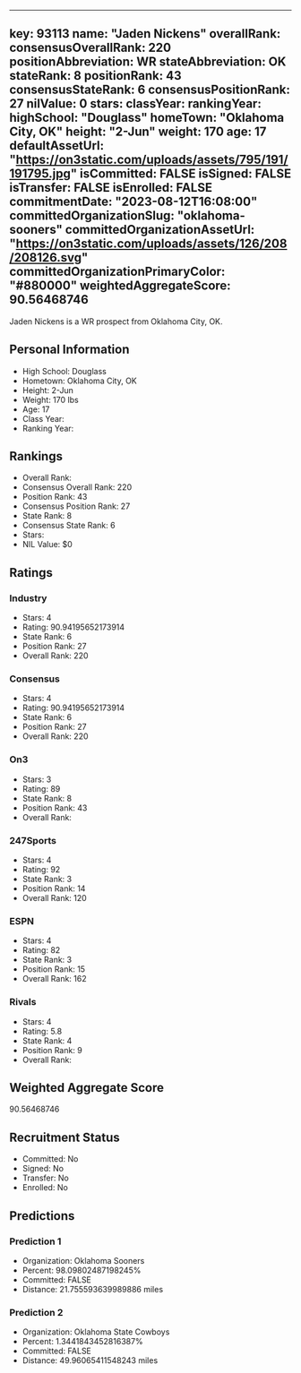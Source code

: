 ---
  key: 93113
  name: "Jaden Nickens"
  overallRank: 
  consensusOverallRank: 220
  positionAbbreviation: WR
  stateAbbreviation: OK
  stateRank: 8
  positionRank: 43
  consensusStateRank: 6
  consensusPositionRank: 27
  nilValue: 0
  stars: 
  classYear: 
  rankingYear: 
  highSchool: "Douglass"
  homeTown: "Oklahoma City, OK"
  height: "2-Jun"
  weight: 170
  age: 17
  defaultAssetUrl: "https://on3static.com/uploads/assets/795/191/191795.jpg"
  isCommitted: FALSE
  isSigned: FALSE
  isTransfer: FALSE
  isEnrolled: FALSE
  commitmentDate: "2023-08-12T16:08:00"
  committedOrganizationSlug: "oklahoma-sooners"
  committedOrganizationAssetUrl: "https://on3static.com/uploads/assets/126/208/208126.svg"
  committedOrganizationPrimaryColor: "#880000"
  weightedAggregateScore: 90.56468746
  ---
  
  Jaden Nickens is a WR prospect from Oklahoma City, OK.
  
  ## Personal Information
  - High School: Douglass
  - Hometown: Oklahoma City, OK
  - Height: 2-Jun
  - Weight: 170 lbs
  - Age: 17
  - Class Year: 
  - Ranking Year: 
  
  ## Rankings
  - Overall Rank: 
  - Consensus Overall Rank: 220
  - Position Rank: 43
  - Consensus Position Rank: 27
  - State Rank: 8
  - Consensus State Rank: 6
  - Stars: 
  - NIL Value: $0
  
  ## Ratings
  
  ### Industry
  - Stars: 4
  - Rating: 90.94195652173914
  - State Rank: 6
  - Position Rank: 27
  - Overall Rank: 220
  
  ### Consensus
  - Stars: 4
  - Rating: 90.94195652173914
  - State Rank: 6
  - Position Rank: 27
  - Overall Rank: 220
  
  ### On3
  - Stars: 3
  - Rating: 89
  - State Rank: 8
  - Position Rank: 43
  - Overall Rank: 
  
  ### 247Sports
  - Stars: 4
  - Rating: 92
  - State Rank: 3
  - Position Rank: 14
  - Overall Rank: 120
  
  ### ESPN
  - Stars: 4
  - Rating: 82
  - State Rank: 3
  - Position Rank: 15
  - Overall Rank: 162
  
  ### Rivals
  - Stars: 4
  - Rating: 5.8
  - State Rank: 4
  - Position Rank: 9
  - Overall Rank: 
  
  ## Weighted Aggregate Score
  90.56468746
  
  ## Recruitment Status
  - Committed: No
  - Signed: No
  - Transfer: No
  - Enrolled: No
  
  
  
  ## Predictions
  
  ### Prediction 1
  - Organization: Oklahoma Sooners
  - Percent: 98.09802487198245%
  - Committed: FALSE
  - Distance: 21.755593639989886 miles
  
  ### Prediction 2
  - Organization: Oklahoma State Cowboys
  - Percent: 1.3441843452816387%
  - Committed: FALSE
  - Distance: 49.96065411548243 miles
  